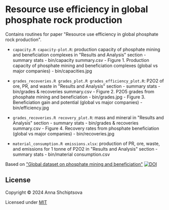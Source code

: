 # Resource use efficiency in global phosphate rock production

Contains routines for paper "Resource use efficiency in global phosphate rock production".

* `capacity.R capacity-plot.R`: production capacity of phosphate mining and beneficiation complexes in "Results and Analysis" section
  \- summary stats - bin/capacity summary.csv
  \- Figure 1. Production capacity of phosphate mining and beneficiation complexes (global vs major companies) - bin/capacities.jpg

* `grades_recoveries.R grades_plot.R grades_efficiency_plot.R`: P2O2 of ore, PR, and waste in "Results and Analysis" section
  \- summary stats - bin/grades & recoveries summary.csv
  \- Figure 2. P2O5 grades from phosphate mining and beneficiation - bin/grades.jpg
  \- Figure 3. Beneficiation gain and potential (global vs major companies) - bin/efficiency.jpg 
		
* `grades_recoveries.R recovery_plot.R`: mass and mineral in "Results and Analysis" section
  \- summary stats - bin/grades & recoveries summary.csv
  \- Figure 4. Recovery rates from phosphate beneficiation (global vs major companies) - bin/recoveries.jpg
		
* `material_consumption.R emissions.xlsx`: production of PR, ore, waste, and emissions for 1 tonne of P2O2 in "Results and Analysis" section
  \- summary stats - bin/material consumption.csv

Based on ["Global dataset on phosphate mining and beneficiation"](https://github.com/shchipts/phosphate-rock.git) [![DOI](https://zenodo.org/badge/DOI/10.5281/zenodo.10670030.svg)](https://doi.org/10.5281/zenodo.10670030)

## License

Copyright © 2024 Anna Shchiptsova

Licensed under [MIT](http://opensource.org/licenses/MIT)